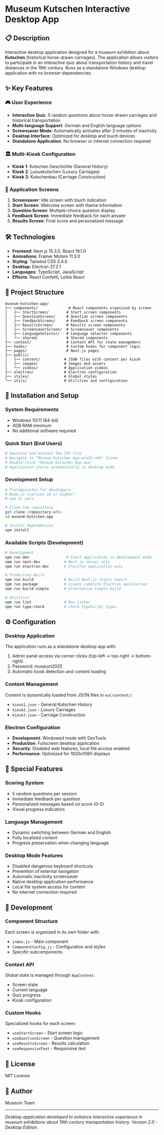 # Museum Kutschen Interactive Desktop App

## 📋 Description

Interactive desktop application designed for a museum exhibition about **Kutschen** (historical horse-drawn carriages). The application allows visitors to participate in an interactive quiz about transportation history and travel distances in the 19th century. Runs as a standalone Windows desktop application with no browser dependencies.

## ✨ Key Features

### 🎮 User Experience
- **Interactive Quiz**: 5 random questions about horse-drawn carriages and historical transportation
- **Multi-language Support**: German and English language options
- **Screensaver Mode**: Automatically activates after 3 minutes of inactivity
- **Desktop Interface**: Optimized for desktop and touch devices
- **Standalone Application**: No browser or internet connection required

### 🏛️ Multi-Kiosk Configuration
- **Kiosk 1**: Kutschen Geschichte (General History)
- **Kiosk 2**: Luxuskutschen (Luxury Carriages)
- **Kiosk 3**: Kutschenbau (Carriage Construction)

### 📱 Application Screens
1. **Screensaver**: Idle screen with touch indication
2. **Start Screen**: Welcome screen with theme information
3. **Question Screen**: Multiple-choice question display
4. **Feedback Screen**: Immediate feedback for each answer
5. **Results Screen**: Final score and personalized message

## 🛠️ Technologies

- **Frontend**: Next.js 15.3.5, React 19.1.0
- **Animations**: Framer Motion 11.3.0
- **Styling**: Tailwind CSS 3.4.0
- **Desktop**: Electron 37.2.1
- **Languages**: TypeScript, JavaScript
- **Effects**: React Confetti, Lottie React

## 📁 Project Structure

```
museum-kutschen-app/
├── components/              # React components organized by screen
│   ├── StartScreen/        # Start screen components
│   ├── QuestionScreen/     # Question screen components
│   ├── FeedbackScreen/     # Feedback screen components
│   ├── ResultsScreen/      # Results screen components
│   ├── ScreensaverScreen/  # Screensaver components
│   ├── LanguageSelector/   # Language selector components
│   └── shared/             # Shared components
├── context/                # Context API for state management
├── hooks/                  # Custom hooks for component logic
├── pages/                  # Next.js pages
├── public/
│   ├── content/           # JSON files with content per kiosk
│   ├── images/            # Images and assets
│   └── videos/            # Application videos
├── electron/              # Electron configuration
├── styles/                # Global styles
└── utils/                 # Utilities and configuration
```

## 🚀 Installation and Setup

### System Requirements
- Windows 10/11 (64-bit)
- 4GB RAM minimum
- No additional software required

### Quick Start (End Users)
```bash
# Download and extract the ZIP file
# Navigate to "Museum Kutschen App-win32-x64" folder
# Double-click "Museum Kutschen App.exe"
# Application starts automatically in desktop mode
```

### Development Setup
```bash
# Prerequisites for developers
# Node.js (version 16 or higher)
# npm or yarn

# Clone the repository
git clone <repository-url>
cd museum-kutschen-app

# Install dependencies
npm install
```

### Available Scripts (Development)

```bash
# Development
npm run dev                 # Start application in development mode
npm run next-dev           # Next.js server only
npm run electron-dev       # Electron application only

# Production Build
npm run build              # Build Next.js static export
npm run package            # Create complete Electron application
npm run build-simple       # Alternative simple build

# Utilities
npm run lint               # Run linter
npm run type-check         # Check TypeScript types
```

## ⚙️ Configuration

### Desktop Application
The application runs as a standalone desktop app with:
1. Admin panel access via corner clicks (top-left → top-right → bottom-right)
2. Password: museum2025
3. Automatic kiosk detection and content loading

### Content Management
Content is dynamically loaded from JSON files in `out/content/`:
- `kiosk1.json` - General Kutschen History
- `kiosk2.json` - Luxury Carriages  
- `kiosk3.json` - Carriage Construction

### Electron Configuration
- **Development**: Windowed mode with DevTools
- **Production**: Fullscreen desktop application
- **Security**: Disabled web features, local file access enabled
- **Performance**: Optimized for 1920x1080 displays

## 🎯 Special Features

### Scoring System
- 5 random questions per session
- Immediate feedback per question
- Personalized messages based on score (0-5)
- Visual progress indicators

### Language Management
- Dynamic switching between German and English
- Fully localized content
- Progress preservation when changing language

### Desktop Mode Features
- Disabled dangerous keyboard shortcuts
- Prevention of external navigation
- Automatic inactivity screensaver
- Native desktop application performance
- Local file system access for content
- No internet connection required

## 🔧 Development

### Component Structure
Each screen is organized in its own folder with:
- `index.js` - Main component
- `ComponentConfig.js` - Configuration and styles
- Specific subcomponents

### Context API
Global state is managed through `AppContext`:
- Screen state
- Current language
- Quiz progress
- Kiosk configuration

### Custom Hooks
Specialized hooks for each screen:
- `useStartScreen` - Start screen logic
- `useQuestionScreen` - Question management
- `useResultsScreen` - Results calculation
- `useResponsiveText` - Responsive text

## 📄 License

MIT License

## 👥 Author

Museum Team

---

*Desktop application developed to enhance interactive experience in museum exhibitions about 19th century transportation history. Version 2.0 - Desktop Edition.*